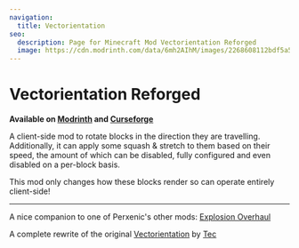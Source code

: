 ```yaml
---
navigation:
  title: Vectorientation
seo:
  description: Page for Minecraft Mod Vectorientation Reforged
  image: https://cdn.modrinth.com/data/6mh2AIhM/images/2268608112bdf5a502c4463446e4b8873de92133.jpeg
---
```


# Vectorientation Reforged

**Available on [Modrinth](https://modrinth.com/mod/vectorientation-reforged) and [Curseforge](https://www.curseforge.com/minecraft/mc-mods/vectorientation-reforged)**

A client-side mod to rotate blocks in the direction they are travelling. Additionally, it can apply some squash & stretch to them based on their speed, the amount of which can be disabled, fully configured and even disabled on a per-block basis.

This mod only changes how these blocks render so can operate entirely client-side!

---

A nice companion to one of Perxenic's other mods: [Explosion Overhaul](./explosion_overhaul)

A complete rewrite of the original [Vectorientation](https://modrinth.com/mod/vectorientation) by [Tec](https://modrinth.com/user/Tec)

